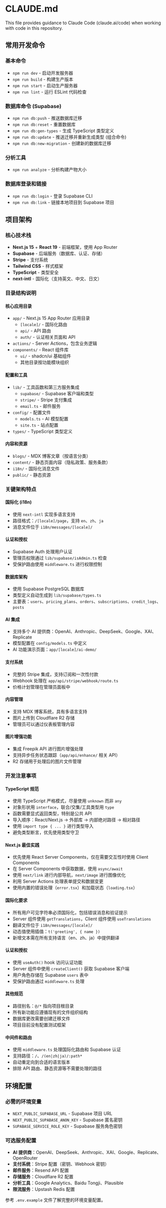 # CLAUDE.md

This file provides guidance to Claude Code (claude.ai/code) when working with code in this repository.

## 常用开发命令

### 基本命令
- `npm run dev` - 启动开发服务器 
- `npm run build` - 构建生产版本
- `npm run start` - 启动生产服务器
- `npm run lint` - 运行 ESLint 代码检查

### 数据库命令 (Supabase)
- `npm run db:push` - 推送数据库迁移
- `npm run db:reset` - 重置数据库
- `npm run db:gen-types` - 生成 TypeScript 类型定义
- `npm run db:update` - 推送迁移并重新生成类型 (组合命令)
- `npm run db:new-migration` - 创建新的数据库迁移

### 分析工具
- `npm run analyze` - 分析构建产物大小

### 数据库登录和链接
- `npm run db:login` - 登录 Supabase CLI
- `npm run db:link` - 链接本地项目到 Supabase 项目

## 项目架构

### 核心技术栈
- **Next.js 15** + **React 19** - 前端框架，使用 App Router
- **Supabase** - 后端服务（数据库、认证、存储）
- **Stripe** - 支付系统
- **Tailwind CSS** - 样式框架
- **TypeScript** - 类型安全
- **next-intl** - 国际化（支持英文、中文、日文）

### 目录结构说明

#### 核心应用目录
- `app/` - Next.js 15 App Router 应用目录
  - `[locale]/` - 国际化路由
  - `api/` - API 路由
  - `auth/` - 认证相关页面和 API
- `actions/` - Server Actions，包含业务逻辑
- `components/` - React 组件库
  - `ui/` - shadcn/ui 基础组件
  - 其他目录按功能模块组织

#### 配置和工具
- `lib/` - 工具函数和第三方服务集成
  - `supabase/` - Supabase 客户端和类型
  - `stripe/` - Stripe 支付集成
  - `email.ts` - 邮件服务
- `config/` - 配置文件
  - `models.ts` - AI 模型配置
  - `site.ts` - 站点配置
- `types/` - TypeScript 类型定义

#### 内容和资源
- `blogs/` - MDX 博客文章（按语言分类）
- `content/` - 静态页面内容（隐私政策、服务条款）
- `i18n/` - 国际化消息文件
- `public/` - 静态资源

### 关键架构特点

#### 国际化 (i18n)
- 使用 `next-intl` 实现多语言支持
- 路径格式：`/[locale]/page`，支持 `en`、`zh`、`ja`
- 消息文件位于 `i18n/messages/[locale]/`

#### 认证和授权
- Supabase Auth 处理用户认证
- 管理员权限通过 `lib/supabase/isAdmin.ts` 检查
- 受保护路由使用 `middleware.ts` 进行权限控制

#### 数据库架构
- 使用 Supabase PostgreSQL 数据库
- 类型定义自动生成到 `lib/supabase/types.ts`
- 主要表：`users`、`pricing_plans`、`orders`、`subscriptions`、`credit_logs`、`posts`

#### AI 集成
- 支持多个 AI 提供商：OpenAI、Anthropic、DeepSeek、Google、XAI、Replicate
- 模型配置在 `config/models.ts` 中定义
- AI 功能演示页面：`app/[locale]/ai-demo/`

#### 支付系统
- 完整的 Stripe 集成，支持订阅和一次性付款
- Webhook 处理在 `app/api/stripe/webhook/route.ts`
- 价格计划管理在管理员面板中

#### 内容管理
- 支持 MDX 博客系统，具有多语言支持
- 图片上传到 Cloudflare R2 存储
- 管理员可以通过仪表板管理内容

#### 图片增强功能
- 集成 Freepik API 进行图片增强处理
- 支持异步任务状态跟踪（`app/api/enhance/` 相关 API）
- R2 存储用于处理后的图片文件管理

### 开发注意事项

#### TypeScript 规范
- 使用 TypeScript 严格模式，尽量使用 `unknown` 而非 `any`
- 对象形状用 `interface`，联合/交集/工具类型用 `type`
- 函数需要显式返回类型，特别是公共 API
- 导入顺序：React/Next.js → 外部库 → 内部绝对路径 → 相对路径
- 使用 `import type { ... }` 进行类型导入
- 避免类型断言，优先使用类型守卫

#### Next.js 最佳实践
- 优先使用 React Server Components，仅在需要交互性时使用 Client Components
- 在 Server Components 中获取数据，使用 `async/await`
- 使用 `next/link` 进行内部导航，`next/image` 进行图像优化
- 利用 Server Actions 处理表单提交和数据变更
- 使用内置的错误处理（`error.tsx`）和加载状态（`loading.tsx`）

#### 国际化要求
- 所有用户可见字符串必须国际化，包括错误消息和验证提示
- Server 组件使用 `getTranslations`，Client 组件使用 `useTranslations`
- 翻译文件位于 `i18n/messages/[locale]/`
- 动态值使用插值：`t('greeting', { name })`
- 新增文本需在所有支持语言（en、zh、ja）中提供翻译

#### 认证和授权
- 使用 `useAuth()` hook 访问认证功能
- Server 组件中使用 `createClient()` 获取 Supabase 客户端
- 用户角色存储在 Supabase `users` 表中
- 受保护路由通过 `middleware.ts` 处理

#### 其他规范
- 路径别名：`@/*` 指向项目根目录
- 所有新功能应遵循现有的文件组织结构
- 数据库更改需要创建迁移文件
- 项目目前没有配置测试框架

#### 中间件和路由
- 使用 `middleware.ts` 处理国际化路由和 Supabase 认证
- 支持路径：`/`、`/(en|zh|ja)/:path*`
- 自动重定向到合适的语言版本
- 排除 API 路由、静态资源等不需要处理的路径

## 环境配置

### 必需的环境变量
- `NEXT_PUBLIC_SUPABASE_URL` - Supabase 项目 URL
- `NEXT_PUBLIC_SUPABASE_ANON_KEY` - Supabase 匿名密钥
- `SUPABASE_SERVICE_ROLE_KEY` - Supabase 服务角色密钥

### 可选服务配置
- **AI 提供商**：OpenAI、DeepSeek、Anthropic、XAI、Google、Replicate、OpenRouter
- **支付系统**：Stripe 配置（密钥、Webhook 密钥）
- **邮件服务**：Resend API 配置
- **存储服务**：Cloudflare R2 配置
- **分析工具**：Google Analytics、Baidu Tongji、Plausible
- **限流服务**：Upstash Redis 配置

参考 `.env.example` 文件了解完整的环境变量配置。